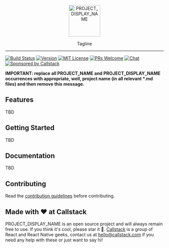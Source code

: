 <p align="center">
  <img alt="PROJECT_DISPLAY_NAME" src="docs/assets/images/logo.svg?sanitize=true" height="100">
</p>
<p align="center">
  Tagline
</p>

---

[![Build Status][build-badge]][build]
[![Version][version-badge]][package]
[![MIT License][license-badge]][license]
[![PRs Welcome][prs-welcome-badge]][prs-welcome]
[![Chat][chat-badge]][chat]
[![Sponsored by Callstack][callstack-badge]][callstack]

**IMPORTANT: replace all PROJECT_NAME and PROJECT_DISPLAY_NAME occurrences with appropriate, well, project name (in all relevant \*.md files) and then remove this message.**

## Features

TBD

## Getting Started

TBD

## Documentation

TBD

## Contributing

Read the [contribution guidelines](/CONTRIBUTING.md) before contributing.

## Made with ❤️ at Callstack

PROJECT_DISPLAY_NAME is an open source project and will always remain free to use. If you think it's cool, please star it 🌟. [Callstack][callstack-readme-with-love] is a group of React and React Native geeks, contact us at [hello@callstack.com](mailto:hello@callstack.com) if you need any help with these or just want to say hi!

<!-- badges -->

[build-badge]: https://img.shields.io/circleci/project/github/callstack/PROJECT_NAME/master.svg?style=flat-square
[build]: https://circleci.com/gh/callstack/PROJECT_NAME
[version-badge]: https://img.shields.io/npm/v/PROJECT_NAME.svg?style=flat-square
[package]: https://www.npmjs.com/package/PROJECT_NAME
[license-badge]: https://img.shields.io/npm/l/PROJECT_NAME.svg?style=flat-square
[license]: https://opensource.org/licenses/MIT
[prs-welcome-badge]: https://img.shields.io/badge/PRs-welcome-brightgreen.svg?style=flat-square
[prs-welcome]: http://makeapullrequest.com
[chat-badge]: https://img.shields.io/discord/426714625279524876.svg?style=flat-square&colorB=758ED3
[chat]: https://discord.gg/Q4yr2rTWYF
[callstack-badge]: https://callstack.com/images/callstack-badge.svg
[callstack]: https://callstack.com/open-source/?utm_source=github.com&utm_medium=referral&utm_campaign=PROJECT_NAME&utm_term=readme-badge
[callstack-readme-with-love]: https://callstack.com/?utm_source=github.com&utm_medium=referral&utm_campaign=PROJECT_NAME&utm_term=readme-with-love
